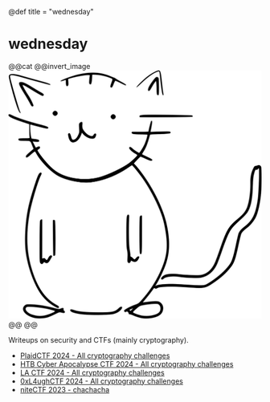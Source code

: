 @def title = "wednesday"

# wednesday


@@cat
@@invert_image
![Manchester by the Sea](./assets/Black_and_White_Cat_Sketch.svg)
@@
@@



Writeups on security and CTFs (mainly cryptography).



- [PlaidCTF 2024 - All cryptography challenges](/ctf/plaid24)
- [HTB Cyber Apocalypse CTF 2024 - All cryptography challenges](/ctf/htbroyale24)
- [LA CTF 2024 - All cryptography challenges](/ctf/lactf24)
- [0xL4ughCTF 2024 - All cryptography challenges](/ctf/0xL4ughCTF2024)
- [niteCTF 2023 - chachacha](/ctf/niteCTF2023)


